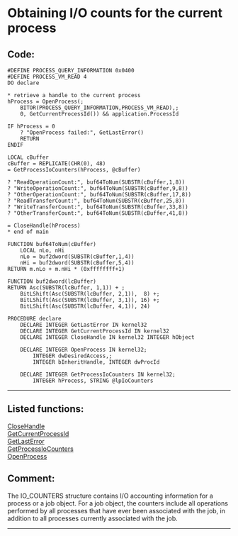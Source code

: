 
# Obtaining I/O counts for the current process

## Code:
```foxpro  
#DEFINE PROCESS_QUERY_INFORMATION 0x0400
#DEFINE PROCESS_VM_READ 4
DO declare

* retrieve a handle to the current process
hProcess = OpenProcess(;
	BITOR(PROCESS_QUERY_INFORMATION,PROCESS_VM_READ),;
	0, GetCurrentProcessId()) && application.ProcessId

IF hProcess = 0
	? "OpenProcess failed:", GetLastError()
	RETURN
ENDIF

LOCAL cBuffer
cBuffer = REPLICATE(CHR(0), 48)
= GetProcessIoCounters(hProcess, @cBuffer)

? "ReadOperationCount:", buf64ToNum(SUBSTR(cBuffer,1,8))
? "WriteOperationCount:", buf64ToNum(SUBSTR(cBuffer,9,8))
? "OtherOperationCount:", buf64ToNum(SUBSTR(cBuffer,17,8))
? "ReadTransferCount:", buf64ToNum(SUBSTR(cBuffer,25,8))
? "WriteTransferCount:", buf64ToNum(SUBSTR(cBuffer,33,8))
? "OtherTransferCount:", buf64ToNum(SUBSTR(cBuffer,41,8))

= CloseHandle(hProcess)
* end of main

FUNCTION buf64ToNum(cBuffer)
	LOCAL nLo, nHi
	nLo = buf2dword(SUBSTR(cBuffer,1,4))
	nHi = buf2dword(SUBSTR(cBuffer,5,4))
RETURN m.nLo + m.nHi * (0xffffffff+1)

FUNCTION buf2dword(lcBuffer)
RETURN Asc(SUBSTR(lcBuffer, 1,1)) + ;
	BitLShift(Asc(SUBSTR(lcBuffer, 2,1)),  8) +;
	BitLShift(Asc(SUBSTR(lcBuffer, 3,1)), 16) +;
	BitLShift(Asc(SUBSTR(lcBuffer, 4,1)), 24)

PROCEDURE declare
	DECLARE INTEGER GetLastError IN kernel32
	DECLARE INTEGER GetCurrentProcessId IN kernel32
	DECLARE INTEGER CloseHandle IN kernel32 INTEGER hObject

	DECLARE INTEGER OpenProcess IN kernel32;
		INTEGER dwDesiredAccess,;
		INTEGER bInheritHandle, INTEGER dwProcId

	DECLARE INTEGER GetProcessIoCounters IN kernel32;
		INTEGER hProcess, STRING @lpIoCounters  
```  
***  


## Listed functions:
[CloseHandle](../libraries/kernel32/CloseHandle.md)  
[GetCurrentProcessId](../libraries/kernel32/GetCurrentProcessId.md)  
[GetLastError](../libraries/kernel32/GetLastError.md)  
[GetProcessIoCounters](../libraries/kernel32/GetProcessIoCounters.md)  
[OpenProcess](../libraries/kernel32/OpenProcess.md)  

## Comment:
The IO_COUNTERS structure contains I/O accounting information for a process or a job object. For a job object, the counters include all operations performed by all processes that have ever been associated with the job, in addition to all processes currently associated with the job.  
  
***  

